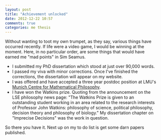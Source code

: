 ```yaml
---
layout: post
title: "Achievement unlocked"
date: 2012-12-22 10:57
comments: true
categories: me thesis
---
```

Without wanting to toot my own trumpet, as they say,
various things have occurred recently.
If life were a video game, I would be winning at the moment.
Here, in no particular order, are some things that would have earned
me "mad points" in Sim Seamus.

<!-- more -->

 - I submitted my PhD dissertation which stood at just over 90,000 words.
 - I passed my viva with minor corrections.
 Once I've finished the corrections, the dissertation will appear on my website.
 - I was offered and have accepted a three year postdoc position at LMU's
 [Munich Centre for Mathematical Philosophy](http://www.mcmp.philosophie.uni-muenchen.de/index.html).
 - I have won the Watkins prize.
 Quoting from the announcement on the LSE philosophy news page:
 "The Watkins Prize is given to an outstanding student working in an area related to
 the research interests of Professor John Watkins:
 philosophy of science, political philosophy, decision theory and philosophy of biology."
 My dissertation chapter on "Imprecise Decisions" was the work in question.

So there you have it.
Next up on my to do list is get some darn papers published.
